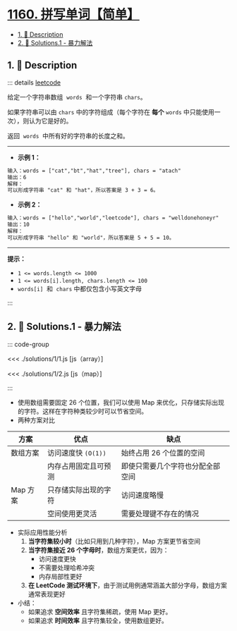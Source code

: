 # [1160. 拼写单词【简单】](https://github.com/tnotesjs/TNotes.leetcode/tree/main/notes/1160.%20%E6%8B%BC%E5%86%99%E5%8D%95%E8%AF%8D%E3%80%90%E7%AE%80%E5%8D%95%E3%80%91)

<!-- region:toc -->

- [1. 📝 Description](#1--description)
- [2. 🎯 Solutions.1 - 暴力解法](#2--solutions1---暴力解法)

<!-- endregion:toc -->

## 1. 📝 Description

::: details [leetcode](https://leetcode.cn/problems/find-words-that-can-be-formed-by-characters)

给定一个字符串数组  `words`  和一个字符串 `chars`。

如果字符串可以由 `chars` 中的字符组成（每个字符在 **每个** `words` 中只能使用一次），则认为它是好的。

返回  `words`  中所有好的字符串的长度之和。

---

- **示例 1：**

```txt
输入：words = ["cat","bt","hat","tree"], chars = "atach"
输出：6
解释：
可以形成字符串 "cat" 和 "hat"，所以答案是 3 + 3 = 6。
```

- **示例 2：**

```txt
输入：words = ["hello","world","leetcode"], chars = "welldonehoneyr"
输出：10
解释：
可以形成字符串 "hello" 和 "world"，所以答案是 5 + 5 = 10。
```

---

**提示：**

- `1 <= words.length <= 1000`
- `1 <= words[i].length, chars.length <= 100`
- `words[i]`  和  `chars` 中都仅包含小写英文字母

:::

## 2. 🎯 Solutions.1 - 暴力解法

::: code-group

<<< ./solutions/1/1.js [js（array）]

<<< ./solutions/1/2.js [js（map）]

:::

- 使用数组需要固定 26 个位置，我们可以使用 Map 来优化，只存储实际出现的字符。这样在字符种类较少时可以节省空间。
- 两种方案对比

| 方案     | 优点                 | 缺点                             |
| -------- | -------------------- | -------------------------------- |
| 数组方案 | 访问速度快 `(O(1))`  | 始终占用 26 个位置的空间         |
|          | 内存占用固定且可预测 | 即使只需要几个字符也分配全部空间 |
| Map 方案 | 只存储实际出现的字符 | 访问速度略慢                     |
|          | 空间使用更灵活       | 需要处理键不存在的情况           |

- 实际应用性能分析
  1. **当字符集较小时**（比如只用到几种字符），Map 方案更节省空间
  2. **当字符集接近 26 个字母时**，数组方案更优，因为：
     - 访问速度更快
     - 不需要处理哈希冲突
     - 内存局部性更好
  3. **在 LeetCode 测试环境下**，由于测试用例通常涵盖大部分字母，数组方案通常表现更好
- 小结：
  - 如果追求 **空间效率** 且字符集稀疏，使用 Map 更好。
  - 如果追求 **时间效率** 且字符集较全，使用数组更好。
